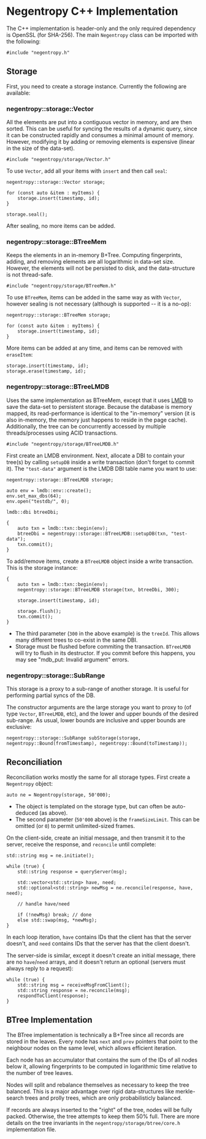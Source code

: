 # Negentropy C++ Implementation

The C++ implementation is header-only and the only required dependency is OpenSSL (for SHA-256). The main `Negentropy` class can be imported with the following:

    #include "negentropy.h"

## Storage

First, you need to create a storage instance. Currently the following are available:

### negentropy::storage::Vector

All the elements are put into a contiguous vector in memory, and are then sorted. This can be useful for syncing the results of a dynamic query, since it can be constructed rapidly and consumes a minimal amount of memory. However, modifying it by adding or removing elements is expensive (linear in the size of the data-set).

    #include "negentropy/storage/Vector.h"

To use `Vector`, add all your items with `insert` and then call `seal`:

    negentropy::storage::Vector storage;

    for (const auto &item : myItems) {
        storage.insert(timestamp, id);
    }

    storage.seal();

After sealing, no more items can be added.

### negentropy::storage::BTreeMem

Keeps the elements in an in-memory B+Tree. Computing fingerprints, adding, and removing elements are all logarithmic in data-set size. However, the elements will not be persisted to disk, and the data-structure is not thread-safe.

    #include "negentropy/storage/BTreeMem.h"

To use `BTreeMem`, items can be added in the same way as with `Vector`, however sealing is not necessary (although is supported -- it is a no-op):

    negentropy::storage::BTreeMem storage;

    for (const auto &item : myItems) {
        storage.insert(timestamp, id);
    }

More items can be added at any time, and items can be removed with `eraseItem`:

    storage.insert(timestamp, id);
    storage.erase(timestamp, id);


### negentropy::storage::BTreeLMDB

Uses the same implementation as BTreeMem, except that it uses [LMDB](http://lmdb.tech/) to save the data-set to persistent storage. Because the database is memory mapped, its read-performance is identical to the "in-memory" version (it is also in-memory, the memory just happens to reside in the page cache). Additionally, the tree can be concurrently accessed by multiple threads/processes using ACID transactions.

    #include "negentropy/storage/BTreeLMDB.h"

First create an LMDB environment. Next, allocate a DBI to contain your tree(s) by calling `setupDB` inside a write transaction (don't forget to commit it). The `"test-data"` argument is the LMDB DBI table name you want to use:

    negentropy::storage::BTreeLMDB storage;

    auto env = lmdb::env::create();
    env.set_max_dbs(64);
    env.open("testdb/", 0);

    lmdb::dbi btreeDbi;

    {
        auto txn = lmdb::txn::begin(env);
        btreeDbi = negentropy::storage::BTreeLMDB::setupDB(txn, "test-data");
        txn.commit();
    }

To add/remove items, create a `BTreeLMDB` object inside a write transaction. This is the storage instance:

    {
        auto txn = lmdb::txn::begin(env);
        negentropy::storage::BTreeLMDB storage(txn, btreeDbi, 300);

        storage.insert(timestamp, id);

        storage.flush();
        txn.commit();
    }

* The third parameter (`300` in the above example) is the `treeId`. This allows many different trees to co-exist in the same DBI.
* Storage must be flushed before commiting the transaction. `BTreeLMDB` will try to flush in its destructor. If you commit before this happens, you may see "mdb_put: Invalid argument" errors.


### negentropy::storage::SubRange

This storage is a proxy to a sub-range of another storage. It is useful for performing partial syncs of the DB.

The constructor arguments are the large storage you want to proxy to (of type `Vector`, `BTreeLMDB`, etc), and the lower and upper bounds of the desired sub-range. As usual, lower bounds are inclusive and upper bounds are exclusive:

    negentropy::storage::SubRange subStorage(storage, negentropy::Bound(fromTimestamp), negentropy::Bound(toTimestamp));


## Reconciliation

Reconciliation works mostly the same for all storage types. First create a `Negentropy` object:

    auto ne = Negentropy(storage, 50'000);

* The object is templated on the storage type, but can often be auto-deduced (as above).
* The second parameter (`50'000` above) is the `frameSizeLimit`. This can be omitted (or `0`) to permit unlimited-sized frames.

On the client-side, create an initial message, and then transmit it to the server, receive the response, and `reconcile` until complete:

    std::string msg = ne.initiate();

    while (true) {
        std::string response = queryServer(msg);

        std::vector<std::string> have, need;
        std::optional<std::string> newMsg = ne.reconcile(response, have, need);

        // handle have/need

        if (!newMsg) break; // done
        else std::swap(msg, *newMsg);
    }

In each loop iteration, `have` contains IDs that the client has that the server doesn't, and `need` contains IDs that the server has that the client doesn't.

The server-side is similar, except it doesn't create an initial message, there are no `have`/`need` arrays, and it doesn't return an optional (servers must always reply to a request):

    while (true) {
        std::string msg = receiveMsgFromClient();
        std::string response = ne.reconcile(msg);
        respondToClient(response);
    }



## BTree Implementation

The BTree implementation is technically a B+Tree since all records are stored in the leaves. Every node has `next` and `prev` pointers that point to the neighbour nodes on the same level, which allows efficient iteration.

Each node has an accumulator that contains the sum of the IDs of all nodes below it, allowing fingerprints to be computed in logarithmic time relative to the number of tree leaves.

Nodes will split and rebalance themselves as necessary to keep the tree balanced. This is a major advantage over rigid data-structures like merkle-search trees and prolly trees, which are only probabilisticly balanced.

If records are always inserted to the "right" of the tree, nodes will be fully packed. Otherwise, the tree attempts to keep them 50% full. There are more details on the tree invariants in the `negentropy/storage/btree/core.h` implementation file.
